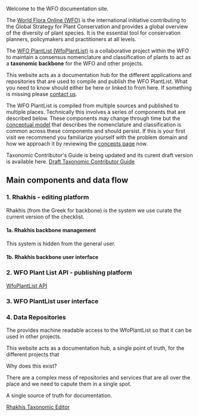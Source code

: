 
Welcome to the WFO documentation site.

The  [World Flora Online (WFO)](http://www.worldfloraonline.org/) is the international initiative contributing to the Global Strategy for Plant Conservation and provides a global overview of the diversity of plant species. It is the essential tool for conservation planners, policymakers and practitioners at all levels.

The [WFO PlantList (WfoPlantList)](https://wfoplantlist.org/) is a collaborative project within the WFO to maintain a consensus nomenclature and classification of plants to act as a __taxonomic backbone__ for the WFO and other projects.

This website acts as a documentation hub for the different applications and repositories that are used to compile and publish the WFO PlantList. What you need to know should either be here or linked to from here. If something is missing please [contact us](contact.md).

The WFO PlantList is compiled from multiple sources and published to multiple places. Technically this involves a series of components that are described below. These components may change through time but the [conceptual model](concepts.md) that describes the nomenclature and classification is common across these components and should persist. If this is your first visit we recommend you familiarize yourself with the problem domain and how we approach it by reviewing the [concepts page](concepts.md) now.

Taxonomic Contributor's Guide is being updated and its curent draft version is available here. [Draft Taxonomic Contributor Guide](/contributor-guide/taxonomic_contributor_guide)

## Main components and data flow

### 1. Rhakhis - editing platform

Rhakhis (from the Greek for backbone) is the system we use curate the current version of the checklist. 

#### 1a. Rhakhis backbone management
This system is hidden from the general user.

#### 1b. Rhakhis backbone user interface



### 2. WFO Plant List API - publishing platform
[WfoPlantList API](https://list.worldfloraonline.org/)

### 3. WFO PlantList user interface

### 4. Data Repositories

The  provides machine readable access to the WfoPlantList so that it can be used in other projects.


This website acts as a documentation hub, a single point of truth, for 
the different projects that

Why does this exist?

There are a complex mess of repositories and services that are all over the place and we need to capute them in a single spot.

A single source of truth for documentation.

[Rhakhis Taxonomic Editor](rhakhis/index.md)



